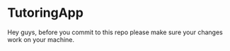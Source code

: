 # TutoringApp

Hey guys, before you commit to this repo please make sure your changes work on your machine.
